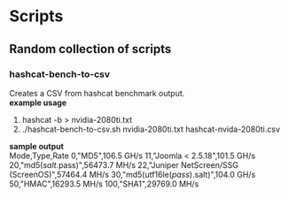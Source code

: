 # Scripts
## Random collection of scripts

### hashcat-bench-to-csv
Creates a CSV from hashcat benchmark output.  
**example usage**
  1. hashcat -b > nvidia-2080ti.txt
  2. ./hashcat-bench-to-csv.sh nvidia-2080ti.txt hashcat-nvida-2080ti.csv
 
 **sample output**  
Mode,Type,Rate
0,"MD5",106.5 GH/s
11,"Joomla < 2.5.18",101.5 GH/s
20,"md5($salt.$pass)",56473.7 MH/s
22,"Juniper NetScreen/SSG (ScreenOS)",57464.4 MH/s
30,"md5(utf16le($pass).$salt)",104.0 GH/s
50,"HMAC",16293.5 MH/s
100,"SHA1",29769.0 MH/s
